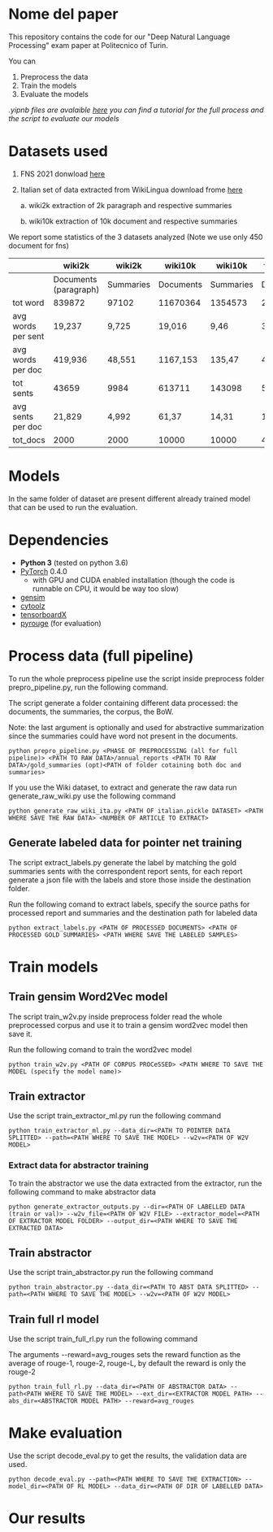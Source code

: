 # Nome del paper
This repository contains the code for our "Deep Natural Language Processing" exam paper at Politecnico of Turin.

You can
1. Preprocess the data
2. Train the models
3. Evaluate the models

*.yipnb files are avalaible [here](https://drive.google.com/drive/folders/1IFG9wRRYJ_SAkOmde7L0A3_axs7eifMG?usp=sharing) you can find a tutorial for the full process and the script to evaluate our models* 

# Datasets used

1. FNS 2021 donwload [here](https://drive.google.com/drive/folders/1jWEzOjuC47BkrOpM6USdHGqVDisqZefm?usp=sharing) 
2. Italian set of data extracted from WikiLingua download frome [here](https://drive.google.com/drive/folders/1KF0uJWvf1IhDXaMlqlS0jA0CIWmtC8Fd?usp=sharing)

    a. wiki2k extraction of 2k paragraph and respective summaries
    
    b. wiki10k extraction of 10k document and respective summaries

We report some statistics of the 3 datasets analyzed (Note we use only 450 document for fns)

|                    | wiki2k               | wiki2k          | wiki10k   | wiki10k           | fns-2021  |fns-2021           |
|--------------------|-----------------------|-----------|-----------|-----------|-----------|-----------|
|                    | Documents (paragraph) | Summaries | Documents | Summaries | Documents | Summaries |
| tot word           | 839872                | 97102     | 11670364  | 1354573   | 21689271  | 1040095   |
| avg words per sent | 19,237                | 9,725     | 19,016    | 9,46      | 36,23     | 29,59     |
| avg words per doc  | 419,936               | 48,551    | 1167,153  | 135,47    | 48198,38  | 2311,32   |
| tot sents          | 43659                 | 9984      | 613711    | 143098    | 598496    | 35149     |
| avg sents per doc  | 21,829                | 4,992     | 61,37     | 14,31     | 1329,99   | 78,1      |
| tot_docs           | 2000                  | 2000      | 10000     | 10000     | 450       | 450       |

# Models

In the same folder of dataset are present different already trained model that can be used to run the evaluation.


# Dependencies
- **Python 3** (tested on python 3.6)
- [PyTorch](https://github.com/pytorch/pytorch) 0.4.0
    - with GPU and CUDA enabled installation (though the code is runnable on CPU, it would be way too slow)
- [gensim](https://github.com/RaRe-Technologies/gensim)
- [cytoolz](https://github.com/pytoolz/cytoolz)
- [tensorboardX](https://github.com/lanpa/tensorboard-pytorch)
- [pyrouge](https://github.com/bheinzerling/pyrouge) (for evaluation)



# Process data (full pipeline)
To run the whole preprocess pipeline use the script inside preprocess folder prepro_pipeline.py, run the following command.

The script generate a folder containing different data processed: the documents, the summaries, the corpus, the BoW. 

Note: the last argument is optionally and used for abstractive summarization since the summaries could have word not present in the documents.

```
python prepro_pipeline.py <PHASE OF PREPROCESSING (all for full pipeline)> <PATH TO RAW DATA>/annual_reports <PATH TO RAW DATA>/gold_summaries (opt)<PATH of folder cotaining both doc and summaries>
```
If you use the Wiki dataset, to extract and generate the raw data run generate_raw_wiki.py use the following command

```
python generate_raw_wiki_ita.py <PATH OF italian.pickle DATASET> <PATH WHERE SAVE THE RAW DATA> <NUMBER OF ARTICLE TO EXTRACT>
```
## Generate labeled data for pointer net training
The script extract_labels.py generate the label by matching the gold summaries sents with the correspondent report sents, for each report generate a json file with the labels and store those inside the destination folder.

Run the following comand to extract labels, specify the source paths for processed report and summaries and the destination path for labeled data
```
python extract_labels.py <PATH OF PROCESSED DOCUMENTS> <PATH OF PROCESSED GOLD SUMMARIES> <PATH WHERE SAVE THE LABELED SAMPLES>
```

# Train models

## Train gensim Word2Vec model
The script train_w2v.py inside preprocess folder read the whole preprocessed corpus and use it to train a gensim word2vec model then save it.

Run the following comand to train the word2vec model
```
python train_w2v.py <PATH OF CORPUS PROCeSSED> <PATH WHERE TO SAVE THE MODEL (specify the model name)>
```
## Train extractor
Use the script train_extractor_ml.py run the following command
```
python train_extractor_ml.py --data_dir=<PATH TO POINTER DATA SPLITTED> --path=<PATH WHERE TO SAVE THE MODEL> --w2v=<PATH OF W2V MODEL>
```

### Extract data for abstractor training 
To train the abstractor we use the data extracted from the extractor, run the following command to make abstractor data

```
python generate_extractor_outputs.py --dir=<PATH OF LABELLED DATA (train or val)> --w2v_file=<PATH OF W2V FILE> --extractor_model=<PATH OF EXTRACTOR MODEL FOLDER> --output_dir=<PATH WHERE TO SAVE THE EXTRACTED DATA>
```

## Train abstractor
Use the script train_abstractor.py run the following command
```
python train_abstractor.py --data_dir=<PATH TO ABST DATA SPLITTED> --path=<PATH WHERE TO SAVE THE MODEL> --w2v=<PATH OF W2V MODEL>
```

## Train full rl model
Use the script train_full_rl.py run the following command

The arguments --reward=avg_rouges sets the reward function as the average of rouge-1, rouge-2, rouge-L, by default the reward is only the rouge-2

```
python train_full_rl.py --data_dir=<PATH OF ABSTRACTOR DATA> --path<PATH WHERE TO SAVE THE MODEL> --ext_dir=<EXTRACTOR MODEL PATH> --abs_dir=<ABSTRACTOR MODEL PATH> --reward=avg_rouges       
```

# Make evaluation
Use the script decode_eval.py to get the results, the validation data are used.
```
python decode_eval.py --path=<PATH WHERE TO SAVE THE EXTRACTION> --model_dir=<PATH OF RL MODEL> --data_dir=<PATH OF DIR OF LABELLED DATA>      
```
# Our results



